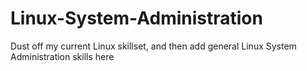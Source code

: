 # Linux-System-Administration
Dust off my current Linux skillset, and then add general Linux System Administration skills here
